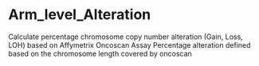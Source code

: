 # Arm_level_Alteration
Calculate percentage chromosome copy number alteration (Gain, Loss, LOH) based on Affymetrix Oncoscan Assay Percentage alteration defined based on the chromosome length covered by oncoscan
